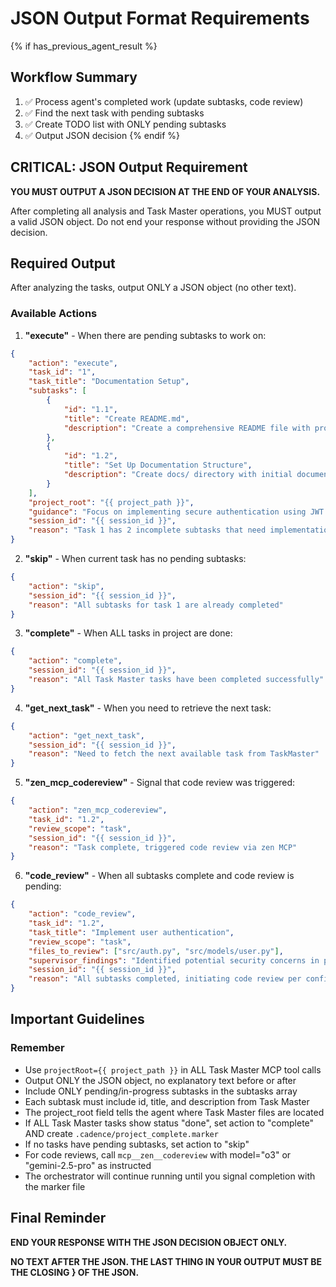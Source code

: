 # JSON Output Format Requirements

{% if has_previous_agent_result %}
## Workflow Summary
1. ✅ Process agent's completed work (update subtasks, code review)
2. ✅ Find the next task with pending subtasks
3. ✅ Create TODO list with ONLY pending subtasks
4. ✅ Output JSON decision
{% endif %}

## CRITICAL: JSON Output Requirement

**YOU MUST OUTPUT A JSON DECISION AT THE END OF YOUR ANALYSIS.**

After completing all analysis and Task Master operations, you MUST output a valid JSON object.
Do not end your response without providing the JSON decision.

## Required Output

After analyzing the tasks, output ONLY a JSON object (no other text).

### Available Actions

1. **"execute"** - When there are pending subtasks to work on:
```json
{
    "action": "execute",
    "task_id": "1",
    "task_title": "Documentation Setup",
    "subtasks": [
        {
            "id": "1.1",
            "title": "Create README.md",
            "description": "Create a comprehensive README file with project overview"
        },
        {
            "id": "1.2",
            "title": "Set Up Documentation Structure",
            "description": "Create docs/ directory with initial documentation files"
        }
    ],
    "project_root": "{{ project_path }}",
    "guidance": "Focus on implementing secure authentication using JWT tokens",
    "session_id": "{{ session_id }}",
    "reason": "Task 1 has 2 incomplete subtasks that need implementation"
}
```

2. **"skip"** - When current task has no pending subtasks:
```json
{
    "action": "skip",
    "session_id": "{{ session_id }}",
    "reason": "All subtasks for task 1 are already completed"
}
```

3. **"complete"** - When ALL tasks in project are done:
```json
{
    "action": "complete",
    "session_id": "{{ session_id }}",
    "reason": "All Task Master tasks have been completed successfully"
}
```

4. **"get_next_task"** - When you need to retrieve the next task:
```json
{
    "action": "get_next_task",
    "session_id": "{{ session_id }}",
    "reason": "Need to fetch the next available task from TaskMaster"
}
```

5. **"zen_mcp_codereview"** - Signal that code review was triggered:
```json
{
    "action": "zen_mcp_codereview",
    "task_id": "1.2",
    "review_scope": "task",
    "session_id": "{{ session_id }}",
    "reason": "Task complete, triggered code review via zen MCP"
}
```

6. **"code_review"** - When all subtasks complete and code review is pending:
```json
{
    "action": "code_review",
    "task_id": "1.2",
    "task_title": "Implement user authentication",
    "review_scope": "task",
    "files_to_review": ["src/auth.py", "src/models/user.py"],
    "supervisor_findings": "Identified potential security concerns in password handling",
    "session_id": "{{ session_id }}",
    "reason": "All subtasks completed, initiating code review per configuration"
}
```

## Important Guidelines

### Remember
- Use `projectRoot={{ project_path }}` in ALL Task Master MCP tool calls
- Output ONLY the JSON object, no explanatory text before or after
- Include ONLY pending/in-progress subtasks in the subtasks array
- Each subtask must include id, title, and description from Task Master
- The project_root field tells the agent where Task Master files are located
- If ALL Task Master tasks show status "done", set action to "complete" AND create `.cadence/project_complete.marker`
- If no tasks have pending subtasks, set action to "skip"
- For code reviews, call `mcp__zen__codereview` with model="o3" or "gemini-2.5-pro" as instructed
- The orchestrator will continue running until you signal completion with the marker file

## Final Reminder

**END YOUR RESPONSE WITH THE JSON DECISION OBJECT ONLY.**

**NO TEXT AFTER THE JSON. THE LAST THING IN YOUR OUTPUT MUST BE THE CLOSING } OF THE JSON.**
